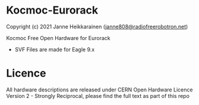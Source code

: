 # Kocmoc-Eurorack

Copyright (c) 2021 Janne Heikkarainen (janne808@radiofreerobotron.net)

Kocmoc Free Open Hardware for Eurorack

* SVF
   Files are made for Eagle 9.x

# Licence

All hardware descriptions are released under CERN Open Hardware Licence Version 2 - Strongly Reciprocal, please find the full text as part of this repo